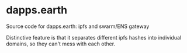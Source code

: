 # dapps.earth
Source code for dapps.earth: ipfs and swarm/ENS gateway

Distinctive feature is that it separates different ipfs hashes into individual domains, so they can't mess with each other.
